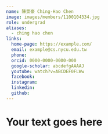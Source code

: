 ```yaml
---
name: 陳景豪 Ching-Hao Chen 
image: images/members/1100104334.jpg 
role: undergrad
aliases:
  - ching hao chen
links:
  home-page: https://example.com/
  email: example@cs.nycu.edu.tw
  phone: 
  orcid: 0000-0000-0000-000
  google-scholar: abcdefgAAAAJ
  youtube: watch?v=ABCDEF0FLWw
  facebook:
  instagram:
  linkedin:
  github:
---
```

# Your text goes here
